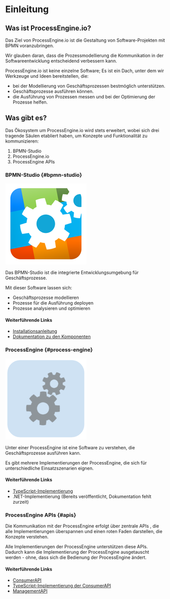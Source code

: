 # Einleitung

## Was ist ProcessEngine.io?

Das Ziel von ProcessEngine.io ist die Gestaltung von Software-Projekten mit
BPMN voranzubringen.

Wir glauben daran, dass die Prozessmodellierung die Kommunikation in der
Softwareentwicklung entscheidend verbessern kann.

ProcessEngine.io ist keine einzelne Software; Es ist ein Dach, unter dem wir
Werkzeuge und Ideen bereitstellen, die:

* bei der Modellierung von Geschäftsprozessen bestmöglich unterstützen.
* Geschäftsprozesse ausführen können.
* die Ausführung von Prozessen messen und bei der Optimierung der Prozesse
  helfen.

## Was gibt es?

Das Ökosystem um ProcessEngine.io wird stets erweitert, wobei sich drei
tragende Säulen etabliert haben, um Konzepte und Funktionalität zu
kommunizieren:

1. BPMN-Studio
1. ProcessEngine.io
1. ProcessEngine APIs

### BPMN-Studio {#bpmn-studio}

<img src="./images/bpmn-studio-icon.png" width="256" height="256" />

Das BPMN-Studio ist die integrierte Entwicklungsumgebung für Geschäftsprozesse.

Mit dieser Software lassen sich:

* Geschäftsprozesse modellieren
* Prozesse für die Ausführung deployen
* Prozesse analysieren und optimieren

#### Weiterführende Links

* [Installationsanleitung](./getting-started/installation.md)
* [Dokumentation zu den Komponenten](./bpmn-studio/ueberblick.md)

### ProcessEngine {#process-engine}

<img src="./images/process-engine-icon.png" width="256" height="256" />

Unter einer ProcessEngine ist eine Software zu verstehen,
die Geschäftsprozesse ausführen kann.

Es gibt mehrere Implementierungen der ProcessEngine, die sich für
unterschiedliche Einsatzszenarien eignen.

#### Weiterführende Links

* [TypeScript-Implementierung](./processengine/typescript/README.md)
* .NET-Implementierung (Bereits veröffentlicht, Dokumentation fehlt zurzeit)

### ProcessEngine APIs {#apis}

Die Kommunikation mit der ProcessEngine erfolgt über zentrale APIs , die alle
Implementierungen überspannen und einen roten Faden darstellen, die Konzepte
verstehen.

Alle Implementierungen der ProcessEngine unterstützen diese APIs. Dadurch kann
die Implementierung der ProcessEngine ausgetauscht werden - ohne, dass sich die
Bedienung der ProcessEngine ändert.

#### Weiterführende Links

* [ConsumerAPI](./api/consumer_api/README.md)
* [TypeScript-Implementierung der ConsumerAPI](./processengine/typescript/consumer_api/README.md)
* [ManagementAPI](./api/management-api.md)
